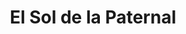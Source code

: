---
title: "El Sol de la Paternal"
url: /ciudad-autonoma-de-buenos-aires/el-sol-de-la-paternal/
shop: Bäckerei
---